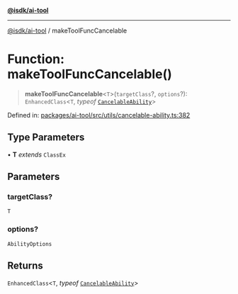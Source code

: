 [**@isdk/ai-tool**](../README.md)

***

[@isdk/ai-tool](../globals.md) / makeToolFuncCancelable

# Function: makeToolFuncCancelable()

> **makeToolFuncCancelable**\<`T`\>(`targetClass`?, `options`?): `EnhancedClass`\<`T`, *typeof* [`CancelableAbility`](../classes/CancelableAbility.md)\>

Defined in: [packages/ai-tool/src/utils/cancelable-ability.ts:382](https://github.com/isdk/ai-tool.js/blob/b0ee9498dddfa5222989cf00502bb34c601df743/src/utils/cancelable-ability.ts#L382)

## Type Parameters

• **T** *extends* `ClassEx`

## Parameters

### targetClass?

`T`

### options?

`AbilityOptions`

## Returns

`EnhancedClass`\<`T`, *typeof* [`CancelableAbility`](../classes/CancelableAbility.md)\>
